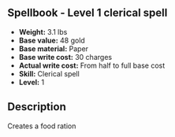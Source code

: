 ## Spellbook - Level 1 clerical spell
- **Weight:** 3.1 lbs
- **Base value:** 48 gold
- **Base material:** Paper
- **Base write cost:** 30 charges
- **Actual write cost:** From half to full base cost
- **Skill:** Clerical spell
- **Level:** 1
## Description
Creates a food ration

